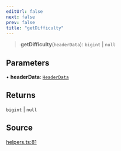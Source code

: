 ```yaml
---
editUrl: false
next: false
prev: false
title: "getDifficulty"
---
```


> **getDifficulty**(`headerData`): `bigint` \| `null`

## Parameters

• **headerData**: [`HeaderData`](/reference/tevm/block/interfaces/headerdata/)

## Returns

`bigint` \| `null`

## Source

[helpers.ts:81](https://github.com/evmts/tevm-monorepo/blob/main/packages/block/src/helpers.ts#L81)
